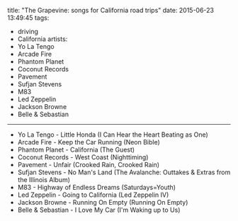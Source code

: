 title: "The Grapevine: songs for California road trips"
date: 2015-06-23 13:49:45
tags:
- driving
- California
artists:
- Yo La Tengo
- Arcade Fire
- Phantom Planet
- Coconut Records
- Pavement
- Sufjan Stevens
- M83
- Led Zeppelin
- Jackson Browne
- Belle & Sebastian
---

- Yo La Tengo - Little Honda (I Can Hear the Heart Beating as One)
- Arcade Fire - Keep the Car Running (Neon Bible)
- Phantom Planet - California (The Guest)
- Coconut Records - West Coast (Nighttiming)
- Pavement - Unfair (Crooked Rain, Crooked Rain)
- Sufjan Stevens - No Man's Land (The Avalanche: Outtakes & Extras from the Illinois Album)
- M83 - Highway of Endless Dreams (Saturdays=Youth)
- Led Zeppelin - Going to California (Led Zeppelin IV)
- Jackson Browne - Running On Empty (Running On Empty)
- Belle & Sebastian - I Love My Car (I'm Waking up to Us)
